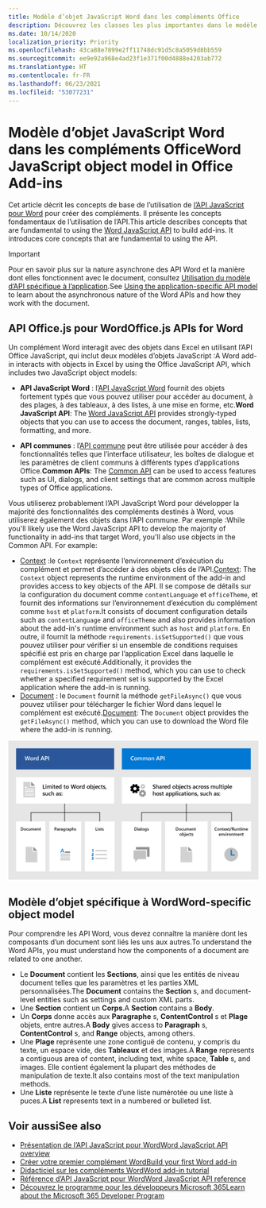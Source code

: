 ```yaml
---
title: Modèle d’objet JavaScript Word dans les compléments Office
description: Découvrez les classes les plus importantes dans le modèle objet JavaScript spécifique à Word.
ms.date: 10/14/2020
localization_priority: Priority
ms.openlocfilehash: 43ca88e7899e2ff11748dc91d5c8a5059d8bb559
ms.sourcegitcommit: ee9e92a968e4ad23f1e371f00d4888e4203ab772
ms.translationtype: HT
ms.contentlocale: fr-FR
ms.lasthandoff: 06/23/2021
ms.locfileid: "53077231"
---
```

# <a name="word-javascript-object-model-in-office-add-ins"></a><span data-ttu-id="0705c-103">Modèle d’objet JavaScript Word dans les compléments Office</span><span class="sxs-lookup"><span data-stu-id="0705c-103">Word JavaScript object model in Office Add-ins</span></span>

<span data-ttu-id="0705c-104">Cet article décrit les concepts de base de l’utilisation de [l’API JavaScript pour Word](../reference/overview/word-add-ins-reference-overview.md) pour créer des compléments. Il présente les concepts fondamentaux de l’utilisation de l’API.</span><span class="sxs-lookup"><span data-stu-id="0705c-104">This article describes concepts that are fundamental to using the [Word JavaScript API](../reference/overview/word-add-ins-reference-overview.md) to build add-ins. It introduces core concepts that are fundamental to using the API.</span></span>

> [!IMPORTANT]
> <span data-ttu-id="0705c-105">Pour en savoir plus sur la nature asynchrone des API Word et la manière dont elles fonctionnent avec le document, consultez [Utilisation du modèle d’API spécifique à l’application](../develop/application-specific-api-model.md).</span><span class="sxs-lookup"><span data-stu-id="0705c-105">See [Using the application-specific API model](../develop/application-specific-api-model.md) to learn about the asynchronous nature of the Word APIs and how they work with the document.</span></span>

## <a name="officejs-apis-for-word"></a><span data-ttu-id="0705c-106">API Office.js pour Word</span><span class="sxs-lookup"><span data-stu-id="0705c-106">Office.js APIs for Word</span></span>

<span data-ttu-id="0705c-107">Un complément Word interagit avec des objets dans Excel en utilisant l’API Office JavaScript, qui inclut deux modèles d’objets JavaScript :</span><span class="sxs-lookup"><span data-stu-id="0705c-107">A Word add-in interacts with objects in Excel by using the Office JavaScript API, which includes two JavaScript object models:</span></span>

* <span data-ttu-id="0705c-108">**API JavaScript Word** : l’[API JavaScript Word](../reference/overview/word-add-ins-reference-overview.md) fournit des objets fortement typés que vous pouvez utiliser pour accéder au document, à des plages, à des tableaux, à des listes, à une mise en forme, etc.</span><span class="sxs-lookup"><span data-stu-id="0705c-108">**Word JavaScript API**: The [Word JavaScript API](../reference/overview/word-add-ins-reference-overview.md) provides strongly-typed objects that you can use to access the document, ranges, tables, lists, formatting, and more.</span></span>

* <span data-ttu-id="0705c-109">**API communes** : l’[API commune](/javascript/api/office) peut être utilisée pour accéder à des fonctionnalités telles que l’interface utilisateur, les boîtes de dialogue et les paramètres de client communs à différents types d’applications Office.</span><span class="sxs-lookup"><span data-stu-id="0705c-109">**Common APIs**: The [Common API](/javascript/api/office) can be used to access features such as UI, dialogs, and client settings that are common across multiple types of Office applications.</span></span>

<span data-ttu-id="0705c-p101">Vous utiliserez probablement l’API JavaScript Word pour développer la majorité des fonctionnalités des compléments destinés à Word, vous utiliserez également des objets dans l’API commune. Par exemple :</span><span class="sxs-lookup"><span data-stu-id="0705c-p101">While you'll likely use the Word JavaScript API to develop the majority of functionality in add-ins that target Word, you'll also use objects in the Common API. For example:</span></span>

* <span data-ttu-id="0705c-112">[Context](/javascript/api/office/office.context) :le `Context` représente l’environnement d’exécution du complément et permet d’accéder à des objets clés de l’API.</span><span class="sxs-lookup"><span data-stu-id="0705c-112">[Context](/javascript/api/office/office.context): The `Context` object represents the runtime environment of the add-in and provides access to key objects of the API.</span></span> <span data-ttu-id="0705c-113">Il se compose de détails sur la configuration du document comme `contentLanguage` et `officeTheme`, et fournit des informations sur l’environnement d’exécution du complément comme `host` et `platform`.</span><span class="sxs-lookup"><span data-stu-id="0705c-113">It consists of document configuration details such as `contentLanguage` and `officeTheme` and also provides information about the add-in's runtime environment such as `host` and `platform`.</span></span> <span data-ttu-id="0705c-114">En outre, il fournit la méthode `requirements.isSetSupported()` que vous pouvez utiliser pour vérifier si un ensemble de conditions requises spécifié est pris en charge par l’application Excel dans laquelle le complément est exécuté.</span><span class="sxs-lookup"><span data-stu-id="0705c-114">Additionally, it provides the `requirements.isSetSupported()` method, which you can use to check whether a specified requirement set is supported by the Excel application where the add-in is running.</span></span>
* <span data-ttu-id="0705c-115">[Document](/javascript/api/office/office.document) : le `Document` fournit la méthode `getFileAsync()` que vous pouvez utiliser pour télécharger le fichier Word dans lequel le complément est exécuté.</span><span class="sxs-lookup"><span data-stu-id="0705c-115">[Document](/javascript/api/office/office.document): The `Document` object provides the `getFileAsync()` method, which you can use to download the Word file where the add-in is running.</span></span>

![Différences entre l’API JS Word et les API courantes.](../images/word-js-api-common-api.png)

## <a name="word-specific-object-model"></a><span data-ttu-id="0705c-117">Modèle d’objet spécifique à Word</span><span class="sxs-lookup"><span data-stu-id="0705c-117">Word-specific object model</span></span>

<span data-ttu-id="0705c-118">Pour comprendre les API Word, vous devez connaître la manière dont les composants d’un document sont liés les uns aux autres.</span><span class="sxs-lookup"><span data-stu-id="0705c-118">To understand the Word APIs, you must understand how the components of a document are related to one another.</span></span>

* <span data-ttu-id="0705c-119">Le **Document** contient les **Sections**, ainsi que les entités de niveau document telles que les paramètres et les parties XML personnalisées.</span><span class="sxs-lookup"><span data-stu-id="0705c-119">The **Document** contains the **Section** s, and document-level entities such as settings and custom XML parts.</span></span>
* <span data-ttu-id="0705c-120">Une **Section** contient un **Corps**.</span><span class="sxs-lookup"><span data-stu-id="0705c-120">A **Section** contains a **Body**.</span></span>
* <span data-ttu-id="0705c-121">Un **Corps** donne accès aux **Paragraphe** s, **ContentControl** s et **Plage** objets, entre autres.</span><span class="sxs-lookup"><span data-stu-id="0705c-121">A **Body** gives access to **Paragraph** s, **ContentControl** s, and **Range** objects, among others.</span></span>
* <span data-ttu-id="0705c-122">Une **Plage** représente une zone contiguë de contenu, y compris du texte, un espace vide, des **Tableaux** et des images.</span><span class="sxs-lookup"><span data-stu-id="0705c-122">A **Range** represents a contiguous area of content, including text, white space, **Table** s, and images.</span></span> <span data-ttu-id="0705c-123">Elle contient également la plupart des méthodes de manipulation de texte.</span><span class="sxs-lookup"><span data-stu-id="0705c-123">It also contains most of the text manipulation methods.</span></span>
* <span data-ttu-id="0705c-124">Une **Liste** représente le texte d’une liste numérotée ou une liste à puces.</span><span class="sxs-lookup"><span data-stu-id="0705c-124">A **List** represents text in a numbered or bulleted list.</span></span>

## <a name="see-also"></a><span data-ttu-id="0705c-125">Voir aussi</span><span class="sxs-lookup"><span data-stu-id="0705c-125">See also</span></span>

- [<span data-ttu-id="0705c-126">Présentation de l’API JavaScript pour Word</span><span class="sxs-lookup"><span data-stu-id="0705c-126">Word JavaScript API overview</span></span>](../reference/overview/word-add-ins-reference-overview.md)
- [<span data-ttu-id="0705c-127">Créer votre premier complément Word</span><span class="sxs-lookup"><span data-stu-id="0705c-127">Build your first Word add-in</span></span>](../quickstarts/word-quickstart.md)
- [<span data-ttu-id="0705c-128">Didacticiel sur les compléments Word</span><span class="sxs-lookup"><span data-stu-id="0705c-128">Word add-in tutorial</span></span>](../tutorials/word-tutorial.md)
- [<span data-ttu-id="0705c-129">Référence d’API JavaScript pour Word</span><span class="sxs-lookup"><span data-stu-id="0705c-129">Word JavaScript API reference</span></span>](/javascript/api/word)
- [<span data-ttu-id="0705c-130">Découvrez le programme pour les développeurs Microsoft 365</span><span class="sxs-lookup"><span data-stu-id="0705c-130">Learn about the Microsoft 365 Developer Program</span></span>](https://developer.microsoft.com/microsoft-365/dev-program)

